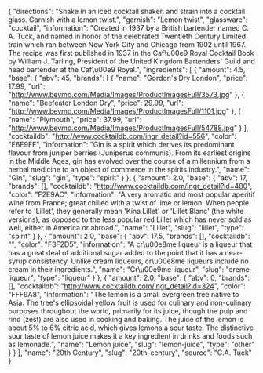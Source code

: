 {
    "directions": "Shake in an iced cocktail shaker, and strain into a cocktail glass. Garnish with a lemon twist.",
    "garnish": "Lemon twist",
    "glassware": "cocktail",
    "information": "Created in 1937 by a British bartender named C. A. Tuck, and named in honor of the celebrated Twentieth Century Limited train which ran between New York City and Chicago from 1902 until 1967. The recipe was first published in 1937 in the Caf\u00e9 Royal Cocktail Book by William J. Tarling, President of the United Kingdom Bartenders' Guild and head bartender at the Caf\u00e9 Royal.",
    "ingredients": [
        {
            "amount": 4.5,
            "base": {
                "abv": 45,
                "brands": [
                    {
                        "name": "Gordon's Dry London",
                        "price": 17.99,
                        "url": "http://www.bevmo.com/Media/Images/ProductImagesFull/3573.jpg"
                    },
                    {
                        "name": "Beefeater London Dry",
                        "price": 29.99,
                        "url": "http://www.bevmo.com/Media/Images/ProductImagesFull/1101.jpg"
                    },
                    {
                        "name": "Plymouth",
                        "price": 37.99,
                        "url": "http://www.bevmo.com/Media/Images/ProductImagesFull/54788.jpg"
                    }
                ],
                "cocktaildb": "http://www.cocktaildb.com/ingr_detail?id=556",
                "color": "E6E9FF",
                "information": "Gin is a spirit which derives its predominant flavour from juniper berries (Juniperus communis). From its earliest origins in the Middle Ages, gin has evolved over the course of a millennium from a herbal medicine to an object of commerce in the spirits industry.",
                "name": "Gin",
                "slug": "gin",
                "type": "spirit"
            }
        },
        {
            "amount": 2.0,
            "base": {
                "abv": 17,
                "brands": [],
                "cocktaildb": "http://www.cocktaildb.com/ingr_detail?id=480",
                "color": "F2E9AC",
                "information": "A very aromatic and most popular aperitif wine from France; great chilled with a twist of lime or lemon.  When people refer to 'Lillet', they generally mean 'Kina Lillet' or 'Lillet Blanc' (the white versions), as opposed to the less popular red Lillet which has never sold as well, either in America or abroad.",
                "name": "Lillet",
                "slug": "lillet",
                "type": "spirit"
            }
        },
        {
            "amount": 2.0,
            "base": {
                "abv": 17.5,
                "brands": [],
                "cocktaildb": "",
                "color": "F3F2D5",
                "information": "A cr\u00e8me liqueur is a liqueur that has a great deal of additional sugar added to the point that it has a near-syrup consistency. Unlike cream liqueurs, cr\u00e8me liqueurs include no cream in their ingredients.",
                "name": "Cr\u00e9me liqueur",
                "slug": "creme-liqueur",
                "type": "liqueur"
            }
        },
        {
            "amount": 2.0,
            "base": {
                "abv": 0,
                "brands": [],
                "cocktaildb": "http://www.cocktaildb.com/ingr_detail?id=324",
                "color": "FFF9A8",
                "information": "The lemon is a small evergreen tree native to Asia. The tree's ellipsoidal yellow fruit is used for culinary and non-culinary purposes throughout the world, primarily for its juice, though the pulp and rind (zest) are also used in cooking and baking. The juice of the lemon is about 5% to 6% citric acid, which gives lemons a sour taste. The distinctive sour taste of lemon juice makes it a key ingredient in drinks and foods such as lemonade.",
                "name": "Lemon juice",
                "slug": "lemon-juice",
                "type": "other"
            }
        }
    ],
    "name": "20th Century",
    "slug": "20th-century",
    "source": "C.A. Tuck"
}